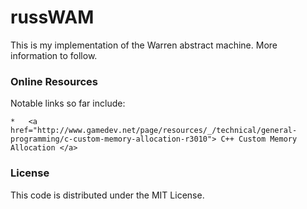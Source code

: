 # russWAM

This is my implementation of the Warren abstract machine. More information to follow. 

### Online Resources

Notable links so far include:

    *   <a href="http://www.gamedev.net/page/resources/_/technical/general-programming/c-custom-memory-allocation-r3010"> C++ Custom Memory Allocation </a>

### License

This code is distributed under the MIT License. 